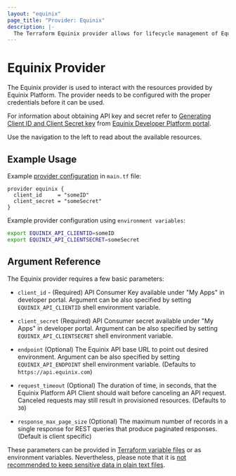 ```yaml
---
layout: "equinix"
page_title: "Provider: Equinix"
description: |-
  The Terraform Equinix provider allows for lifecycle management of Equinix Platform resources.
---
```


# Equinix Provider

The Equinix provider is used to interact with the resources provided by Equinix Platform.
The provider needs to be configured with the proper credentials before
it can be used.

For information about obtaining API key and secret refer to
[Generating Client ID and Client Secret key](https://developer.equinix.com/docs/ecx-getting-started#generating-client-id-and-client-secret-key)
from [Equinix Developer Platform portal](https://developer.equinix.com).

Use the navigation to the left to read about the available resources.

## Example Usage

Example [provider configuration](https://www.terraform.io/docs/configuration/providers.html)
in `main.tf` file:

```hcl
provider equinix {
  client_id     = "someID"
  client_secret = "someSecret"
}
```

Example provider configuration using `environment variables`:

```sh
export EQUINIX_API_CLIENTID=someID
export EQUINIX_API_CLIENTSECRET=someSecret
```

## Argument Reference

The Equinix provider requires a few basic parameters:

- `client_id` - (Required) API Consumer Key available under "My Apps" in
  developer portal. Argument can be also specified by setting `EQUINIX_API_CLIENTID`
  shell environment variable.

- `client_secret` (Required) API Consumer secret available under "My Apps" in
  developer portal. Argument can be also specified by setting `EQUINIX_API_CLIENTSECRET`
  shell environment variable.

- `endpoint` (Optional) The Equinix API base URL to point out desired environment.
   Argument can be also specified by setting `EQUINIX_API_ENDPOINT`
   shell environment variable. (Defaults to `https://api.equinix.com`)

- `request_timeout` (Optional) The duration of time, in seconds, that the
  Equinix Platform API Client should wait before canceling an API request.
  Canceled requests may still result in provisioned resources. (Defaults to `30`)

- `response_max_page_size` (Optional) The maximum number of records in a single response
  for REST queries that produce paginated responses. (Default is client specific)

These parameters can be provided in [Terraform variable
files](https://www.terraform.io/docs/configuration/variables.html#variable-definitions-tfvars-files)
or as environment variables. Nevertheless, please note that it is [not
recommended to keep sensitive data in plain text
files](https://www.terraform.io/docs/state/sensitive-data.html).
